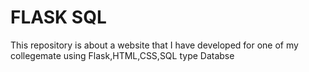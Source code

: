 # FLASK SQL
This repository is about a website that I have developed for one of my collegemate using Flask,HTML,CSS,SQL type Databse



